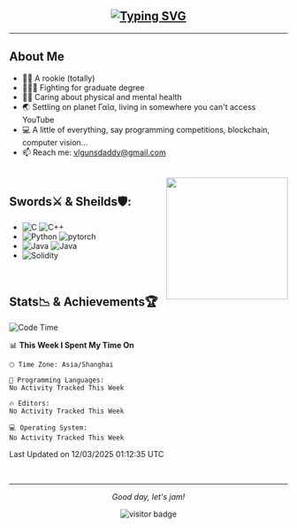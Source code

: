 <h2 align="center">
  <a href="https://git.io/typing-svg"><img src="https://readme-typing-svg.demolab.com?font=Fira+Code&weight=500&size=23&pause=1000&color=003399&center=true&vCenter=true&width=435&lines=This+is+!not+Vlgunsdaddy." alt="Typing SVG" /></a>
</h2>
<hr>

## About Me
- 👨‍💻 A rookie (totally)
- 👨🏻‍🎓 Fighting for graduate degree
- 🏋️‍♂️ Caring about physical and mental health
- 🌏 Settling on planet Γαῖα, living in somewhere you can't access YouTube
- 💻 A little of everything, say programming competitions, blockchain, computer vision...
- 📫 Reach me: vlgunsdaddy@gmail.com

<br>

<img align="right" height="220" src="https://media.giphy.com/media/xT9IgwvIzQOUIeVxAI/giphy.gif"/>

## Swords⚔️ & Sheilds🛡:
* ![C](https://img.shields.io/badge/-C-000?&logo=c&color=003399) ![C++](https://img.shields.io/badge/-C++-000?&logo=cplusplus&color=blue)
* ![Python](https://img.shields.io/badge/-Python-000?&logo=python&color=d8b125&logoColor=346d9d) ![pytorch](https://img.shields.io/badge/-PyTorch-000?&logo=pytorch) 
* ![Java](https://img.shields.io/badge/-Java-000?color=b01719) ![Java](https://img.shields.io/badge/-SpringBoot-000?&logo=springboot&color=ffffff)  
* ![Solidity](https://img.shields.io/badge/-Solidity-000?&logo=solidity&color=65afff&logoColor=172533) 


<br>

## Stats📉 & Achievements🏆
<!-- Empty for now but will be full little by little🤘👊💪-->

<!--START_SECTION:waka-->
![Code Time](http://img.shields.io/badge/Code%20Time-1%2C634%20hrs%2045%20mins-blue)

📊 **This Week I Spent My Time On** 

```text
🕑︎ Time Zone: Asia/Shanghai

💬 Programming Languages: 
No Activity Tracked This Week

🔥 Editors: 
No Activity Tracked This Week

💻 Operating System: 
No Activity Tracked This Week
```


 Last Updated on 12/03/2025 01:12:35 UTC
<!--END_SECTION:waka-->

<br>

<hr>

<p align="center">
  <i>Good day, let's jam!</i>

<p  align="center">
<img src="https://visitor-badge.laobi.icu/badge?page_id=vlgunsdaddy.vlgunsdaddy" alt="visitor badge"/>
</p>

<!-- 
### Hi there 👋

**vlgunsdaddy/vlgunsdaddy** is a ✨ _special_ ✨ repository because its `README.md` (this file) appears on your GitHub profile.

Here are some ideas to get you started:

- 🔭 I’m currently working on ...
- 🌱 I’m currently learning ...
- 👯 I’m looking to collaborate on ...
- 🤔 I’m looking for help with ...
- 💬 Ask me about ...
- 📫 How to reach me: ...
- 😄 Pronouns: ...
- ⚡ Fun fact: ... 
-->

